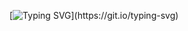 [![Typing SVG](https://readme-typing-svg.demolab.com?font=Fira+Code&size=15&duration=3200&pause=40&color=E0E4F7&center=true&vCenter=true&width=650&height=120&lines=Date%2C+do+you+like+fireworks%3F+I+love+them.;A+brilliant%2C+glimmering+fragment+of+time.;The+flash+begins+as+a+perfectly-ordered+chemical+reaction...+;that+melts+into+chaos.;Human+lives+are+the+same%2C+are+they+not%3F+As+is+the+universe+itself...;Blooming%2C+scattering+in+the+moment...;And+it's+only+a+single+moment%2C+isn't+it%3F+;A+unique+moment+that+you+can+never+revisit.+;That's+what+makes+life+beautiful.+Don't+you+think+so%3F;But+I've+spoken+enough.+It's+showtime.+;I+will+show+you+the+most+beautiful+fireworks+you've+ever+seen.;The+scattering+of+cerebral+plasma...+The+splattering+blood...+;It's+art.+Perfect%2C+beautiful+art+of+a+lonely+moment+in+time.;Don't+blink.+I+want+this+to+burn+in+your+retinas.+;Well...+the+one+you+have+left.)](https://git.io/typing-svg)
